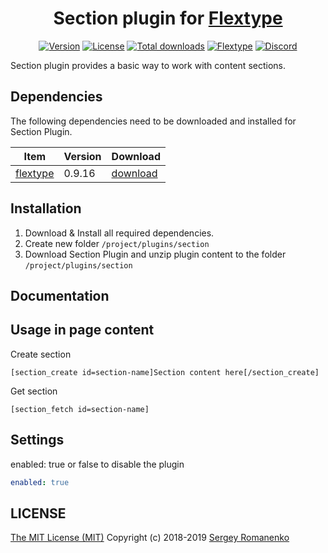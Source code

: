 <h1 align="center">Section plugin for <a href="https://flextype.org/">Flextype</a></h1>

<p align="center">
<a href="https://github.com/flextype-plugins/section/releases"><img alt="Version" src="https://img.shields.io/github/release/flextype-plugins/section.svg?label=version&color=black"></a> <a href="https://github.com/flextype-plugins/section"><img src="https://img.shields.io/badge/license-MIT-blue.svg?color=black" alt="License"></a> <a href="https://github.com/flextype-plugins/section"><img src="https://img.shields.io/github/downloads/flextype-plugins/section/total.svg?color=black" alt="Total downloads"></a> <a href="https://github.com/flextype/flextype"><img src="https://img.shields.io/badge/Flextype-0.9.16-green.svg" alt="Flextype"></a> <a href="https://flextype.org/en/discord"><img src="https://img.shields.io/discord/423097982498635778.svg?logo=discord&color=black&label=Discord%20Chat" alt="Discord"></a>
</p>


Section plugin provides a basic way to work with content sections.

## Dependencies

The following dependencies need to be downloaded and installed for Section Plugin.

| Item | Version | Download |
|---|---|---|
| [flextype](https://github.com/flextype/flextype) | 0.9.16 | [download](https://github.com/flextype/flextype/releases) |

## Installation

1. Download & Install all required dependencies.
2. Create new folder `/project/plugins/section`
3. Download Section Plugin and unzip plugin content to the folder `/project/plugins/section`

## Documentation

## Usage in page content

Create section
```
[section_create id=section-name]Section content here[/section_create]
```

Get section
```
[section_fetch id=section-name]
```

## Settings
enabled: true or false to disable the plugin

```yaml
enabled: true
```

## LICENSE
[The MIT License (MIT)](https://github.com/flextype-plugins/section/blob/master/LICENSE) Copyright (c) 2018-2019 [Sergey Romanenko](https://github.com/Awilum)

